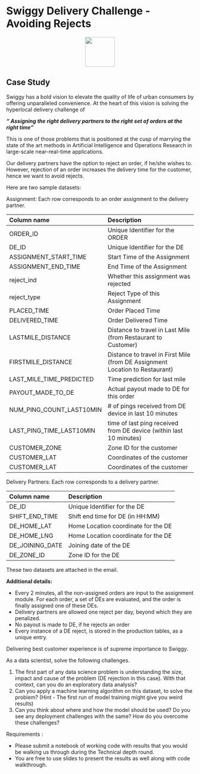 # Swiggy Delivery Challenge - Avoiding Rejects
<p align = center>
<img src = "https://upload.wikimedia.org/wikipedia/en/thumb/1/12/Swiggy_logo.svg/1280px-Swiggy_logo.svg.png" height = 80>
</p>

## Case Study
Swiggy has a bold vision to elevate the quality of life of urban consumers by offering unparalleled convenience. At the heart of this vision is solving the hyperlocal delivery challenge of 

***“ Assigning the right delivery partners to the right set of orders at the right time”***

This is one of those problems that is positioned at the cusp of marrying the state of the art methods in Artificial Intelligence and Operations Research in large-scale near-real-time applications. 



Our delivery partners have the option to reject an order, if he/she wishes to. However, rejection of an order increases the delivery time for the customer, hence we want to avoid rejects.  

Here are two sample datasets:

Assignment: Each row corresponds to an order assignment to the delivery partner.

|**Column name**|**Description**|
| :- | :- |
|ORDER\_ID|Unique Identifier for the ORDER|
|DE\_ID|Unique Identifier for the DE|
|ASSIGNMENT\_START\_TIME|Start Time of the Assignment|
|ASSIGNMENT\_END\_TIME|End Time of the Assignment|
|reject\_ind|Whether this assignment was rejected|
|reject\_type|Reject Type of this Assignment|
|PLACED\_TIME|Order Placed Time|
|DELIVERED\_TIME|Order Delivered Time|
|LASTMILE\_DISTANCE|Distance to travel in Last Mile (from Restaurant to Customer)|
|FIRSTMILE\_DISTANCE|Distance to travel in First Mile (from DE Assignment Location to Restaurant)|
|LAST\_MILE\_TIME\_PREDICTED|Time prediction for last mile|
|PAYOUT\_MADE\_TO\_DE|Actual payout made to DE for this order|
|NUM\_PING\_COUNT\_LAST10MIN|# of pings received from DE device in last 10 minutes|
|LAST\_PING\_TIME\_LAST10MIN|time of last ping received from DE device (within last 10 minutes)|
|CUSTOMER\_ZONE|Zone ID for the customer|
|CUSTOMER\_LAT|Coordinates of the customer|
|CUSTOMER\_LAT|Coordinates of the customer|




Delivery Partners: Each row corresponds to a delivery partner.


|**Column name**|**Description**|
| :- | :- |
|DE\_ID|Unique Identifier for the DE|
|SHIFT\_END\_TIME|Shift end time for DE (in HH:MM)|
|DE\_HOME\_LAT|Home Location coordinate for the DE|
|DE\_HOME\_LNG|Home Location coordinate for the DE|
|DE\_JOINING\_DATE|Joining date of the DE|
|DE\_ZONE\_ID|Zone ID for the DE|

These two datasets are attached in the email.

**Additional details:** 

- Every 2 minutes, all the non-assigned orders are input to the assignment module. For each order, a set of DEs are evaluated, and the order is finally assigned one of these DEs.
- Delivery partners are allowed one reject per day, beyond which they are penalized.
- No payout is made to DE, if he rejects an order
- Every instance of a DE reject, is stored in the production tables, as a unique entry.


Delivering best customer experience is of supreme importance to Swiggy.

As a data scientist, solve the following challenges.

1. The first part of any data science problem is understanding the size, impact and cause of the problem (DE rejection in this case). With that context, can you do an exploratory data analysis?
1. Can you apply a machine learning algorithm on this dataset, to solve the problem? (Hint - The first run of model training might give you weird results)  
1. Can you think about where and how the model should be used? Do you see any deployment challenges with the same? How do you overcome these challenges?

Requirements :

- Please submit a notebook of working code with results that you would be walking us through during the Technical depth round. 
- You are free to use slides to present the results as well along with code walkthrough.